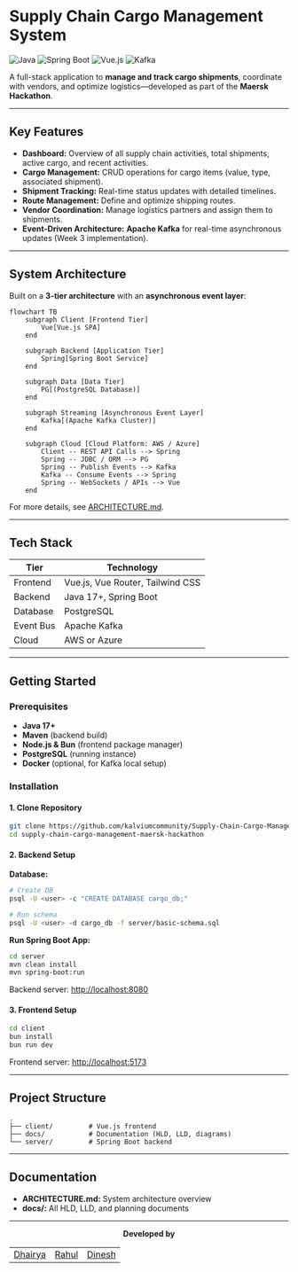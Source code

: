# Supply Chain Cargo Management System

![Java](https://img.shields.io/badge/Java-17+-blue)
![Spring Boot](https://img.shields.io/badge/Spring%20Boot-3.2.0-green)
![Vue.js](https://img.shields.io/badge/Vue.js-3.3.0-brightgreen)
![Kafka](https://img.shields.io/badge/Kafka-3.5.0-orange)

A full-stack application to **manage and track cargo shipments**, coordinate with vendors, and optimize logistics—developed as part of the **Maersk Hackathon**.

---

## Key Features

- **Dashboard:** Overview of all supply chain activities, total shipments, active cargo, and recent activities.  
- **Cargo Management:** CRUD operations for cargo items (value, type, associated shipment).  
- **Shipment Tracking:** Real-time status updates with detailed timelines.  
- **Route Management:** Define and optimize shipping routes.  
- **Vendor Coordination:** Manage logistics partners and assign them to shipments.  
- **Event-Driven Architecture:** **Apache Kafka** for real-time asynchronous updates (Week 3 implementation).

---

## System Architecture

Built on a **3-tier architecture** with an **asynchronous event layer**:

```mermaid
flowchart TB
    subgraph Client [Frontend Tier]
        Vue[Vue.js SPA]
    end

    subgraph Backend [Application Tier]
        Spring[Spring Boot Service]
    end

    subgraph Data [Data Tier]
        PG[(PostgreSQL Database)]
    end

    subgraph Streaming [Asynchronous Event Layer]
        Kafka[(Apache Kafka Cluster)]
    end

    subgraph Cloud [Cloud Platform: AWS / Azure]
        Client -- REST API Calls --> Spring
        Spring -- JDBC / ORM --> PG
        Spring -- Publish Events --> Kafka
        Kafka -- Consume Events --> Spring
        Spring -- WebSockets / APIs --> Vue
    end
````

For more details, see [ARCHITECTURE.md](https://github.com/kalviumcommunity/Supply-Chain-Cargo-Management-Maersk-Hackathon/blob/main/ARCHITECTURE.md).

---

## Tech Stack

| Tier      | Technology                          |
| --------- | ----------------------------------- |
| Frontend  | Vue.js, Vue Router, Tailwind CSS    |
| Backend   | Java 17+, Spring Boot               |
| Database  | PostgreSQL                          |
| Event Bus | Apache Kafka                        |
| Cloud     | AWS or Azure                        |

---

## Getting Started

### Prerequisites

* **Java 17+**
* **Maven** (backend build)
* **Node.js & Bun** (frontend package manager)
* **PostgreSQL** (running instance)
* **Docker** (optional, for Kafka local setup)

### Installation

#### 1. Clone Repository

```bash
git clone https://github.com/kalviumcommunity/Supply-Chain-Cargo-Management-Maersk-Hackathon.git
cd supply-chain-cargo-management-maersk-hackathon
```

#### 2. Backend Setup

**Database:**

```bash
# Create DB
psql -U <user> -c "CREATE DATABASE cargo_db;"

# Run schema
psql -U <user> -d cargo_db -f server/basic-schema.sql
```

**Run Spring Boot App:**

```bash
cd server
mvn clean install
mvn spring-boot:run
```

Backend server: [http://localhost:8080](http://localhost:8080)

#### 3. Frontend Setup

```bash
cd client
bun install
bun run dev
```

Frontend server: [http://localhost:5173](http://localhost:5173)

---

## Project Structure

```
.
├── client/         # Vue.js frontend
├── docs/           # Documentation (HLD, LLD, diagrams)
└── server/         # Spring Boot backend
```

---

## Documentation

* **ARCHITECTURE.md:** System architecture overview
* **docs/:** All HLD, LLD, and planning documents

---

<p align="center"><strong>Developed by</strong></p>

<table align="center">
  <tr>
    <td align="center">
      <a href="https://github.com/dhairyajangir" target="_blank">Dhairya</a>
    </td>
    <td align="center">
      <a href="https://github.com/rahulrr-coder" target="_blank">Rahul</a>
    </td>
    <td align="center">
      <a href="https://github.com/kdinesh24" target="_blank">Dinesh</a>
    </td>
  </tr>
</table>
